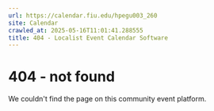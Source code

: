 ```yaml
---
url: https://calendar.fiu.edu/hpegu003_260
site: Calendar
crawled_at: 2025-05-16T11:01:41.288555
title: 404 - Localist Event Calendar Software
---
```


# 404 - not found
We couldn't find the page on this community event platform.

